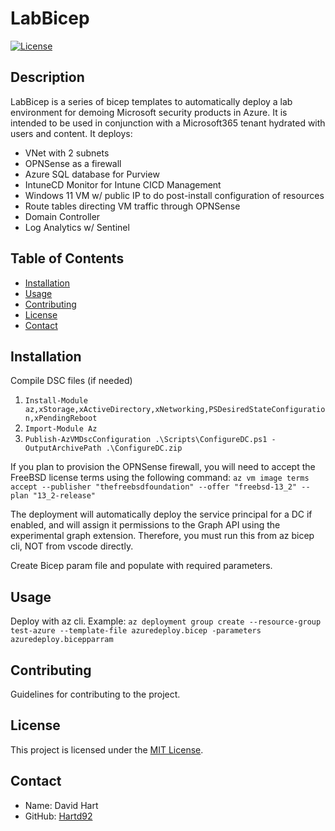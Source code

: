 # LabBicep

[![License](https://img.shields.io/badge/license-MIT-blue.svg)](LICENSE)

## Description

LabBicep is a series of bicep templates to automatically deploy a lab environment for demoing Microsoft security products in Azure. It is intended to be used in conjunction with a Microsoft365 tenant hydrated with users and content.
It deploys:
- VNet with 2 subnets
- OPNSense as a firewall
- Azure SQL database for Purview
- IntuneCD Monitor for Intune CICD Management
- Windows 11 VM w/ public IP to do post-install configuration of resources
- Route tables directing VM traffic through OPNSense
- Domain Controller
- Log Analytics w/ Sentinel


## Table of Contents

- [Installation](#installation)
- [Usage](#usage)
- [Contributing](#contributing)
- [License](#license)
- [Contact](#contact)

## Installation

Compile DSC files (if needed)
1. `Install-Module az,xStorage,xActiveDirectory,xNetworking,PSDesiredStateConfiguration,xPendingReboot`
2. `Import-Module Az`
3. `Publish-AzVMDscConfiguration .\Scripts\ConfigureDC.ps1 -OutputArchivePath .\ConfigureDC.zip`

If you plan to provision the OPNSense firewall, you will need to accept the FreeBSD license terms using the following command:
`az vm image terms accept --publisher "thefreebsdfoundation" --offer "freebsd-13_2" --plan "13_2-release"`

The deployment will automatically deploy the service principal for a DC if enabled, and will assign it permissions to the Graph API using the experimental graph extension. Therefore, you must run this from az bicep cli, NOT from vscode directly.

Create Bicep param file and populate with required parameters.

## Usage

Deploy with az cli. Example:
`az deployment group create --resource-group test-azure --template-file azuredeploy.bicep -parameters azuredeploy.bicepparram`

## Contributing

Guidelines for contributing to the project.

## License

This project is licensed under the [MIT License](LICENSE).

## Contact

- Name: David Hart
- GitHub: [Hartd92](https://github.com/hartd92)
